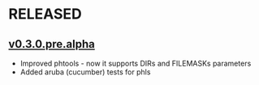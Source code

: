 # RELEASED

## [v0.3.0.pre.alpha](https://github.com/andrewbiz/phtools/compare/v0.2.4...v0.3.0.pre.alpha)

* Improved phtools - now it supports DIRs and FILEMASKs parameters
* Added aruba (cucumber) tests for phls
